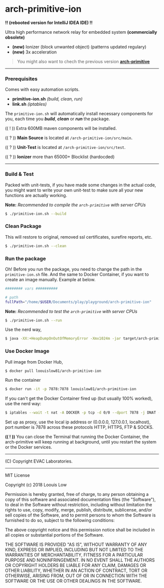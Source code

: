 # arch-primitive-ion

**!! (rebooted version for IntelliJ IDEA IDE) !!**

Ultra high performance network relay for embedded system **(commercially obsolete)**

- **(new)** Ionizer (block unwanted object) (patterns updated regulary)
- **(new)** 3x acceleration

> You might also want to chech the previous version [**arch-primitive**](https://github.com/loouislow81/arch-primitive)

---

### Prerequisites

Comes with easy automation scripts.

- **primitive-ion.sh** _(build, clean, run)_
- **link.sh** _(iptables)_

The `primitive-ion.sh` will automatically install necessary components for you, each time you _**build**_, _**clean**_ or _**run**_ the package.

(( ! )) Extra 600MB maven components will be installed.

(( ? )) **Main Source** is located at `/arch-primitive-ion/src/main`.

(( ? )) **Unit-Test** is located at `/arch-primitive-ion/src/test`.

(( ? )) **Ionizer** more than 65000+ Blocklist (hardocded)

---

### Build & Test

Packed with unit-tests, if you have made some changes in the actual code, you might want to write your own unit-test to make sure all your new functions are actually working.

**Note:** _Recommended to compile the `arch-primitive` with server CPUs_

```bash
$ ./primitive-ion.sh --build
```

### Clean Package

This will restore to original, removed ssl certificates, surefire reports, etc.

```bash
$ ./primitive-ion.sh --clean
```

### Run the package

Oh! Before you run the package, you need to change the path in the `primitive-ion.sh` file. And the same to Docker Container, if you want to create an image manually. Example at below.

```bash
######## vars ##########

# path
fullPath="/home/$USER/Documents/play/playground/arch-primitive-ion"
```

**Note:** _Recommended to test the `arch-primitive` with server CPUs_

```bash
$ ./primitive-ion.sh --run
```

Use the nerd way,

```bash
$ java -XX:+HeapDumpOnOutOfMemoryError -Xmx1024m -jar target/arch-primitive-ion-0.9.7.5-SNAPSHOT-evaclabs.jar
```

### Use Docker Image

Pull image from Docker Hub,

```bash
$ docker pull loouislow81/arch-primitive-ion
```

Run the container

```bash
$ docker run -it -p 7878:7878 loouislow81/arch-primitive-ion
```

If you can't get the Docker Container fired up (but usually 100% worked), use the nerd way:

```bash
$ iptables --wait -t nat -A DOCKER -p tcp -d 0/0 --dport 7878 -j DNAT --to-destination 172.17.0.2:7878

```

Set up as proxy, use the local ip address or (0.0.0.0, 127.0.0.1, localhost), port number is 7878 across these protocols HTTP, HTTPS, FTP & SOCKS.

**(( ! ))** You can close the Terminal that running the Docker Container, the arch-primitive will keep running at background, until you restart the system or the Docker services.

---

(C) Copyright EVAC Laboratories.

---

MIT License

Copyright (c) 2018 Loouis Low

Permission is hereby granted, free of charge, to any person obtaining a copy
of this software and associated documentation files (the "Software"), to deal
in the Software without restriction, including without limitation the rights
to use, copy, modify, merge, publish, distribute, sublicense, and/or sell
copies of the Software, and to permit persons to whom the Software is
furnished to do so, subject to the following conditions:

The above copyright notice and this permission notice shall be included in all
copies or substantial portions of the Software.

THE SOFTWARE IS PROVIDED "AS IS", WITHOUT WARRANTY OF ANY KIND, EXPRESS OR
IMPLIED, INCLUDING BUT NOT LIMITED TO THE WARRANTIES OF MERCHANTABILITY,
FITNESS FOR A PARTICULAR PURPOSE AND NONINFRINGEMENT. IN NO EVENT SHALL THE
AUTHORS OR COPYRIGHT HOLDERS BE LIABLE FOR ANY CLAIM, DAMAGES OR OTHER
LIABILITY, WHETHER IN AN ACTION OF CONTRACT, TORT OR OTHERWISE, ARISING FROM,
OUT OF OR IN CONNECTION WITH THE SOFTWARE OR THE USE OR OTHER DEALINGS IN THE
SOFTWARE.
